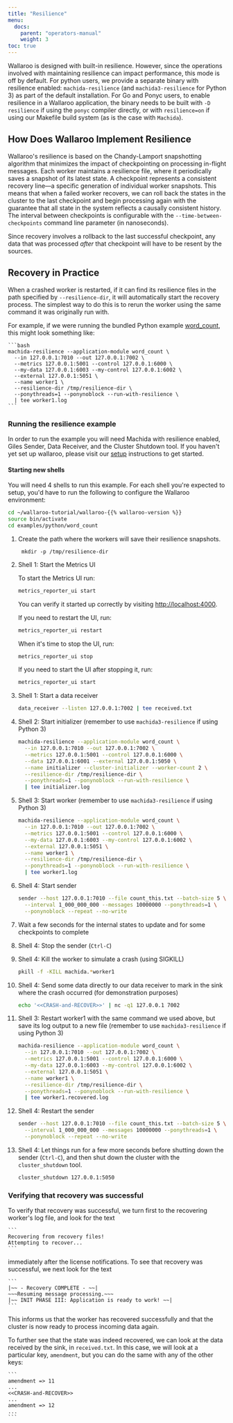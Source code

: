 ```yaml
---
title: "Resilience"
menu:
  docs:
    parent: "operators-manual"
    weight: 3
toc: true
---
```

Wallaroo is designed with built-in resilience. However, since the operations involved with maintaining resilience can impact performance, this mode is off by default. For python users, we provide a separate binary with resilience enabled: `machida-resilience` (and `machida3-resilience` for Python 3) as part of the default installation. For Go and Ponyc users, to enable resilience in a Wallaroo application, the binary needs to be built with `-D resilience` if using the `ponyc` compiler directly, or with `resilience=on` if using our Makefile build system (as is the case with `Machida`).

## How Does Wallaroo Implement Resilience

Wallaroo's resilience is based on the Chandy-Lamport snapshotting algorithm that minimizes the impact of checkpointing on processing in-flight messages. Each worker maintains a resilience file, where it periodically saves a snapshot of its latest state. A checkpoint represents a consistent recovery line—a specific generation of individual worker snapshots. This means that when a failed worker recovers, we can roll back the states in the cluster to the last checkpoint and begin processing again with the guarantee that all state in the system reflects a causally consistent history. The interval between checkpoints is configurable with the `--time-between-checkpoints` command line parameter (in nanoseconds).

Since recovery involves a rollback to the last successful checkpoint, any data that was processed _after_ that checkpoint will have to be resent by the sources.

## Recovery in Practice

When a crashed worker is restarted, if it can find its resilience files in the path specified by `--resilience-dir`, it will automatically start the recovery process. The simplest way to do this is to rerun the worker using the same command it was originally run with.

For example, if we were running the bundled Python example [word_count](https://github.com/WallarooLabs/wallaroo/tree/master/examples/python/word_count/), this might look something like:

    ```bash
    machida-resilience --application-module word_count \
      --in 127.0.0.1:7010 --out 127.0.0.1:7002 \
      --metrics 127.0.0.1:5001 --control 127.0.0.1:6000 \
      --my-data 127.0.0.1:6003 --my-control 127.0.0.1:6002 \
      --external 127.0.0.1:5051 \
      --name worker1 \
      --resilience-dir /tmp/resilience-dir \
      --ponythreads=1 --ponynoblock --run-with-resilience \
      | tee worker1.log
    ```

### Running the resilience example

In order to run the example you will need Machida with resilience enabled, Giles Sender, Data Receiver, and the Cluster Shutdown tool. If you haven't yet set up wallaroo, please visit our [setup](/python-installation/choosing-an-installation-option/) instructions to get started.

#### Starting new shells

You will need 4 shells to run this example.
For each shell you're expected to setup, you'd have to run the following to configure the Wallaroo environment:

```bash
cd ~/wallaroo-tutorial/wallaroo-{{% wallaroo-version %}}
source bin/activate
cd examples/python/word_count
```

1. Create the path where the workers will save their resilience snapshots.

        mkdir -p /tmp/resilience-dir

2. Shell 1: Start the Metrics UI

    To start the Metrics UI run:

    ```bash
    metrics_reporter_ui start
    ```

    You can verify it started up correctly by visiting [http://localhost:4000](http://localhost:4000).

    If you need to restart the UI, run:

    ```bash
    metrics_reporter_ui restart
    ```

    When it's time to stop the UI, run:

    ```bash
    metrics_reporter_ui stop
    ```

    If you need to start the UI after stopping it, run:

    ```bash
    metrics_reporter_ui start
    ```

3. Shell 1: Start a data receiver

    ```bash
    data_receiver --listen 127.0.0.1:7002 | tee received.txt
    ```

4. Shell 2: Start initializer (remember to use `machida3-resilience` if using Python 3)
    ```bash
    machida-resilience --application-module word_count \
      --in 127.0.0.1:7010 --out 127.0.0.1:7002 \
      --metrics 127.0.0.1:5001 --control 127.0.0.1:6000 \
      --data 127.0.0.1:6001 --external 127.0.0.1:5050 \
      --name initializer --cluster-initializer --worker-count 2 \
      --resilience-dir /tmp/resilience-dir \
      --ponythreads=1 --ponynoblock --run-with-resilience \
      | tee initializer.log
    ```

5. Shell 3: Start worker (remember to use `machida3-resilience` if using Python 3)

    ```bash
    machida-resilience --application-module word_count \
      --in 127.0.0.1:7010 --out 127.0.0.1:7002 \
      --metrics 127.0.0.1:5001 --control 127.0.0.1:6000 \
      --my-data 127.0.0.1:6003 --my-control 127.0.0.1:6002 \
      --external 127.0.0.1:5051 \
      --name worker1 \
      --resilience-dir /tmp/resilience-dir \
      --ponythreads=1 --ponynoblock --run-with-resilience \
      | tee worker1.log
    ```

6. Shell 4: Start sender

    ```bash
    sender --host 127.0.0.1:7010 --file count_this.txt --batch-size 5 \
      --interval 1_000_000_000 --messages 10000000 --ponythreads=1 \
      --ponynoblock --repeat --no-write
    ```

7. Wait a few seconds for the internal states to update and for some checkpoints to complete
8. Shell 4: Stop the sender (`Ctrl-C`)
9. Shell 4: Kill the worker to simulate a crash (using SIGKILL)

    ```bash
    pkill -f -KILL machida.*worker1
    ```

10. Shell 4: Send some data directly to our data receiver to mark in the sink where the crash occurred (for demonstration purposes)

    ```bash
    echo '<<CRASH-and-RECOVER>>' | nc -q1 127.0.0.1 7002
    ```

11. Shell 3: Restart worker1 with the same command we used above, but save its log output to a new file (remember to use `machida3-resilience` if using Python 3)

    ```bash
    machida-resilience --application-module word_count \
      --in 127.0.0.1:7010 --out 127.0.0.1:7002 \
      --metrics 127.0.0.1:5001 --control 127.0.0.1:6000 \
      --my-data 127.0.0.1:6003 --my-control 127.0.0.1:6002 \
      --external 127.0.0.1:5051 \
      --name worker1 \
      --resilience-dir /tmp/resilience-dir \
      --ponythreads=1 --ponynoblock --run-with-resilience \
      | tee worker1.recovered.log
    ```

12. Shell 4: Restart the sender

    ```bash
    sender --host 127.0.0.1:7010 --file count_this.txt --batch-size 5 \
      --interval 1_000_000_000 --messages 10000000 --ponythreads=1 \
      --ponynoblock --repeat --no-write
    ```

13. Shell 4: Let things run for a few more seconds before shutting down the sender (`Ctrl-C`), and then shut down the cluster with the `cluster_shutdown` tool.

    ```bash
    cluster_shutdown 127.0.0.1:5050
    ```


### Verifying that recovery was successful

To verify that recovery was successful, we turn first to the recovering worker's log file, and look for the text

    ```
    Recovering from recovery files!
    Attempting to recover...
    ```

immediately after the license notifications.
To see that recovery was successful, we next look for the text

    ```
    |~~ - Recovery COMPLETE - ~~|
    ~~~Resuming message processing.~~~
    |~~ INIT PHASE III: Application is ready to work! ~~|
    ```

This informs us that the worker has recovered successfully and that the cluster is now ready to process incoming data again.

To further see that the state was indeed recovered, we can look at the data received by the sink, in `received.txt`. In this case, we will look at a particular key, `amendment`, but you can do the same with any of the other keys:

    ```
    amendment => 11
    ...
    <<CRASH-and-RECOVER>>
    ...
    amendment => 12
    ...
    ```

